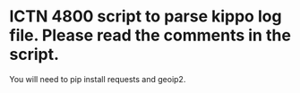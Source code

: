 # ICTN 4800 script to parse kippo log file. Please read the comments in the script. 

You will need to pip install requests and geoip2. 


